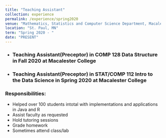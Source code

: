 ```yaml
---
title: "Teaching Assistant"
collection: experience
permalink: /experience/spring2020
venue: "Mathematics, Statistics and Computer Science Department, Macalester College"
location: "St. Paul, MN"
term: "Spring 2020 - "
date: "PRESENT"
---
```

- ### Teaching Assistant(Preceptor) in **COMP 128 Data Structure** in Fall 2020 at Macalester College
- ### Teaching Assistant(Preceptor) in **STAT/COMP 112 Intro to the Data Science** in Spring 2020 at Macalester College



### Responsibilities:	
- Helped over 100 students intotal with implementations and applications in Java and R
- Assist faculty as requested
- Hold tutoring sessions
- Grade homework
- Sometimes attend class/lab